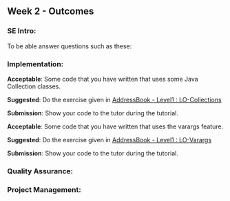 <link rel="stylesheet" href="{{baseUrl}}/css/main.css">
<link rel="stylesheet" href="{{baseUrl}}/css/schedule.css">

<div class="website-content">

## Week 2 - Outcomes 

<div id="main">

### SE Intro:

<panel type="success" header="`W2.1` **Can explain pros and cons of software engineering** :star::star::star::star:" no-close>
  <include src="../../book/softwareEngineering/prosAndCons/full.md" />
  <panel header=":dart: Evidence" expanded>
  
To be able answer questions such as these:

<include src="../../book/softwareEngineering/prosAndCons/q-essay-listProsAndCons.md"/>

  </panel>
</panel>

### Implementation:

<dynamic-panel type="danger" src="outcome-ide.md" header="`W2.2` **Can use basic features of an IDE** :star:" no-close />

<!-- ==================================================================================================== -->

<panel type="warning" header="`W2.3` **Can use Java Collections** :star::star:" no-close>
  <include src="../../book/javaTools/collections/full.md" />
  <panel header=":dart: Evidence" expanded>

**Acceptable**: Some code that you have written that uses some Java Collection classes.

**Suggested**: Do the exercise given in [AddressBook - Level1 : LO-Collections](https://github.com/nus-cs2103-AY1718S2/addressbook-level1#use-collections-lo-collections) 

**Submission**: Show your code to the tutor during the tutorial.

  </panel>
</panel>

<!-- ==================================================================================================== -->

<panel type="info" header="`W2.4` **Can use Java varargs feature** :star::star::star:" no-close>
  <include src="../../book/javaTools/varargs/full.md" />
  <panel header=":dart: Evidence" expanded>

**Acceptable**: Some code that you have written that uses the varargs feature.

**Suggested**: Do the exercise given in [AddressBook - Level1 : LO-Varargs](https://github.com/nus-cs2103-AY1718S2/addressbook-level1#use-varargs-lo-varargss) 

**Submission**: Show your code to the tutor during the tutorial.

  </panel>
</panel>

### Quality Assurance:

<dynamic-panel type="warning" src="outcome-testing.md" header="`W2.5` **Can automate simple regression testing of text UIs** :star::star:" no-close />

### Project Management:

<dynamic-panel type="danger" src="outcome-git.md" header="`W2.6` **Can use Git to save history** :star:" no-close />

</div>
</div>
